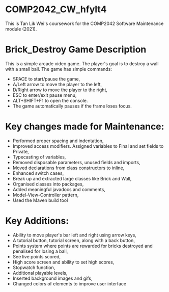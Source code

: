 # COMP2042_CW_hfylt4
This is Tan Lik Wei's coursework for the COMP2042 Software Maintenance module (2021).

# Brick_Destroy Game Description
This is a simple arcade video game. The player's goal is to destroy a wall with a small ball.
The game has simple commands:
* SPACE to start/pause the game,
* A/Left arrow to move the player to the left,
* D/Right arrow to move the player to the right,
* ESC to enter/exit pause menu, 
* ALT+SHIFT+F1 to open the console.
* The game automatically pauses if the frame loses focus.

# Key changes made for Maintenance:
* Performed proper spacing and indentation,
* Improved access modifiers. Assigned variables to Final and set fields to Private,
* Typecasting of variables,
* Removed disposable parameters, unused fields and imports,
* Moved declarations from class constructors to inline,
* Enhanced switch cases,
* Break up and extracted large classes like Brick and Wall,
* Organised classes into packages,
* Added meaningful javadocs and comments,
* Model-View-Controller pattern, 
* Used the Maven build tool

# Key Additions:
* Ability to move player's bar left and right using arrow keys,
* A tutorial button, tutorial screen, along with a back button,
* Points system where points are rewarded for bricks destroyed and penalised for losing a ball,
* See live points scored,
* High score screen and ability to set high scores,
* Stopwatch function,
* Additional playable levels,
* Inserted background images and gifs,
* Changed colors of elements to improve user interface
